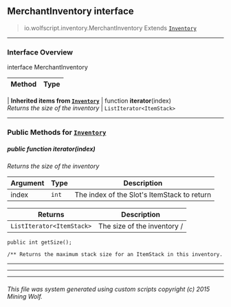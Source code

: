 ## MerchantInventory __interface__

>io.wolfscript.inventory.MerchantInventory
>Extends [`Inventory`](Inventory.md)

---

### Interface Overview

interface MerchantInventory

Method | Type   
--- | :--- 
 |
__Inherited items from [`Inventory`](Inventory.md)__ |
 function __iterator__(index) <br> _Returns the size of the inventory_ | `ListIterator<ItemStack>`





---


### Public Methods for [`Inventory`](Inventory.md)

##### <a id='iterator'></a>public  function __iterator__(index)

_Returns the size of the inventory_

Argument | Type | Description  
--- | --- | --- 
index | `int` | The index of the Slot's ItemStack to return

Returns | Description
--- | --- 
`ListIterator<ItemStack>` | The size of the inventory /
    public int getSize();

    /** Returns the maximum stack size for an ItemStack in this inventory.


---
---


---


###### This file was system generated using custom scripts copyright (c) 2015 Mining Wolf.
	

